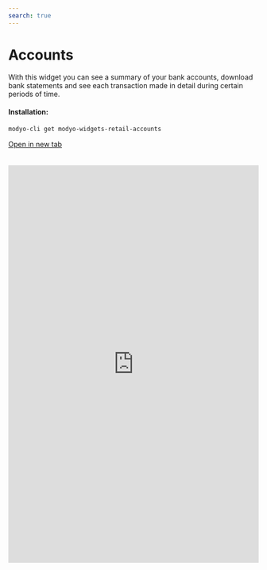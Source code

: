 ```yaml
---
search: true
---
```


# Accounts

With this widget you can see a summary of your bank accounts, download bank statements and see each transaction made in detail during certain periods of time.

#### Installation:

```bash
modyo-cli get modyo-widgets-retail-accounts
```

[Open in new tab](https://widgets.modyo.com/retail/accounts)

<iframe id="widgetFrame" src="https://widgets.modyo.com/retail/accounts" width="100%" frameBorder="0" style="min-height:800px;overflow:auto;margin-top:20px;"/>

#### Checking Account

| Feature               | Description                                                                                                                                                                                                                                          |
|:----------------------------|:-----------------------------------------------------------------------------------------------------------------------------------------------------------------------------------------------------------------------------------------------------|
| Checking Account Summary | Presents the status of the account and, if applicable, the status of the associated credit line.<br><br> The specific information is presented both numerically and graphically.                                                                             |
| View recent activity     | Presents the latest transactions that have been made within the account, ordered by date.<br><br> Also included is the ability to search within the displayed transactions.                                           |
| Account Statements         | Displays account statements from previous periods which can be expanded to show the transactions of each selected account statement, sorted by date.<br><br> Clients can also search within the displayed transactions. |

#### Savings Account

| Feature           | Description                                                                                                                                                                                                                                                     |
|:------------------------|:----------------------------------------------------------------------------------------------------------------------------------------------------------------------------------------------------------------------------------------------------------------|
| Savings Account Summary | Shows the account status similar to what is presented for a checking account, but with the difference that savings accounts have no checks and no associated lines of credit. <br><br>Specific information is presented numerically within lists. |
| View recent activity | Shows the latest transactions that have been made within the account, sorted by date. <br><br>Also included is the ability to search within the displayed transactions.                                                        |
| Account Statements     | Displays account statements from previous periods, showing the transactions of each selected account statement, sorted by date.<br><br>Clients can also search within the displayed transactions.            |

#### Credit Line

| Feature           | Description                                                                                                                                                                                                                                  |
|-------------------------|----------------------------------------------------------------------------------------------------------------------------------------------------------------------------------------------------------------------------------------------|
| Inquiry of Movements | Presents the latest moves that have been made on the account, initially sorted by date. It also includes the ability to perform searches within the movements shown.                                           |
| Historical cartoles     | Displays the maps of previous periods already closed, displaying the movements of each selected historical map and sorted by date. It also includes the ability to perform searches within the movements shown. |
| Line of Credit Payment   | Allows you to provide the payment functionality of a credit line, using the funds available from a checking account. The customer can repay their debt in whole or in part.                                                     |

<script>

  export default {
    mounted() {

      function setIframeHeightCO(id, ht) {
          var ifrm = document.getElementById(id);
          if(ifrm) {
            ifrm.style.height = ht + 4 + "px";
          }
      }
      // iframed document sends its height using postMessage
      function handleDocHeightMsg(e) {
          // check origin
          if ( e.origin === 'https://widgets.modyo.com' ) {
              // parse data
              var data = JSON.parse( e.data );

              console.log('data:', data)
              // check data object
              if ( data['docHeight'] ) {
                  setIframeHeightCO( 'widgetFrame', data['docHeight'] );
              } else {
                  setIframeHeightCO( 'widgetFrame', 700 );
              }
          }
      }

      // assign message handler
      if ( window.addEventListener ) {
          window.addEventListener('message', handleDocHeightMsg, false);
      }
    }
  }

</script>
